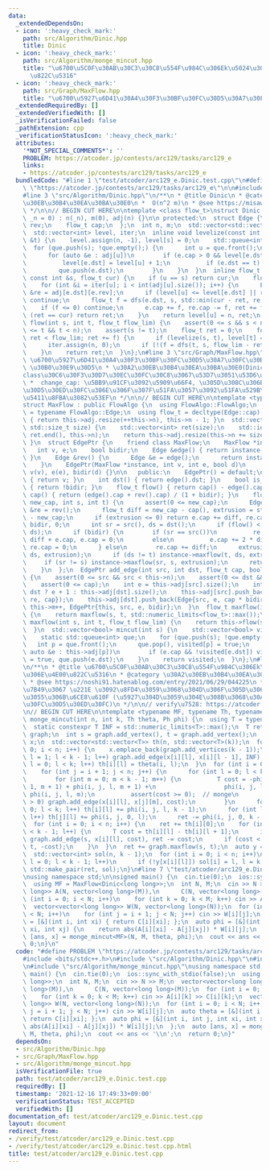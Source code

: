 ```yaml
---
data:
  _extendedDependsOn:
  - icon: ':heavy_check_mark:'
    path: src/Algorithm/Dinic.hpp
    title: Dinic
  - icon: ':heavy_check_mark:'
    path: src/Algorithm/monge_mincut.hpp
    title: "\u6700\u5C0F\u30AB\u30C3\u30C8\u554F\u984C\u306Ek\u5024\u3078\u306E\u4E00\
      \u822C\u5316"
  - icon: ':heavy_check_mark:'
    path: src/Graph/MaxFlow.hpp
    title: "\u6700\u5927\u6D41\u30A4\u30F3\u30BF\u30FC\u30D5\u30A7\u30FC\u30B9"
  _extendedRequiredBy: []
  _extendedVerifiedWith: []
  _isVerificationFailed: false
  _pathExtension: cpp
  _verificationStatusIcon: ':heavy_check_mark:'
  attributes:
    '*NOT_SPECIAL_COMMENTS*': ''
    PROBLEM: https://atcoder.jp/contests/arc129/tasks/arc129_e
    links:
    - https://atcoder.jp/contests/arc129/tasks/arc129_e
  bundledCode: "#line 1 \"test/atcoder/arc129_e.Dinic.test.cpp\"\n#define PROBLEM\
    \ \"https://atcoder.jp/contests/arc129/tasks/arc129_e\"\n\n#include <bits/stdc++.h>\n\
    #line 3 \"src/Algorithm/Dinic.hpp\"\n/**\n * @title Dinic\n * @category \u30A2\
    \u30EB\u30B4\u30EA\u30BA\u30E0\n *  O(n^2 m)\n * @see https://misawa.github.io/others/flow/dinic_time_complexity.html\n\
    \ */\n\n// BEGIN CUT HERE\n\ntemplate <class flow_t>\nstruct Dinic {\n  Dinic(std::size_t\
    \ _n = 0) : n(_n), m(0), adj(n) {}\n\n protected:\n  struct Edge {\n    int dst,\
    \ rev;\n    flow_t cap;\n  };\n  int n, m;\n  std::vector<std::vector<Edge>> adj;\n\
    \  std::vector<int> level, iter;\n  inline void levelize(const int &s, const int\
    \ &t) {\n    level.assign(n, -1), level[s] = 0;\n    std::queue<int> que;\n  \
    \  for (que.push(s); !que.empty();) {\n      int u = que.front();\n      que.pop();\n\
    \      for (auto &e : adj[u])\n        if (e.cap > 0 && level[e.dst] < 0) {\n\
    \          level[e.dst] = level[u] + 1;\n          if (e.dst == t) return;\n \
    \         que.push(e.dst);\n        }\n    }\n  }\n  inline flow_t dfs(int u,\
    \ const int &s, flow_t cur) {\n    if (u == s) return cur;\n    flow_t ret = 0;\n\
    \    for (int &i = iter[u]; i < int(adj[u].size()); i++) {\n      Edge &e = adj[u][i],\
    \ &re = adj[e.dst][e.rev];\n      if (level[u] <= level[e.dst] || re.cap == 0)\
    \ continue;\n      flow_t f = dfs(e.dst, s, std::min(cur - ret, re.cap));\n  \
    \    if (f <= 0) continue;\n      e.cap += f, re.cap -= f, ret += f;\n      if\
    \ (ret == cur) return ret;\n    }\n    return level[u] = n, ret;\n  }\n  flow_t\
    \ flow(int s, int t, flow_t flow_lim) {\n    assert(0 <= s && s < n);\n    assert(0\
    \ <= t && t < n);\n    assert(s != t);\n    flow_t ret = 0;\n    for (flow_t f;\
    \ ret < flow_lim; ret += f) {\n      if (levelize(s, t), level[t] == -1) break;\n\
    \      iter.assign(n, 0);\n      if (!(f = dfs(t, s, flow_lim - ret))) break;\n\
    \    }\n    return ret;\n  }\n};\n#line 3 \"src/Graph/MaxFlow.hpp\"\n/**\n * @title\
    \ \u6700\u5927\u6D41\u30A4\u30F3\u30BF\u30FC\u30D5\u30A7\u30FC\u30B9\n * @category\
    \ \u30B0\u30E9\u30D5\n * \u30A2\u30EB\u30B4\u30EA\u30BA\u30E0(Dinic\u7B49)\u306F\
    class\u30C6\u30F3\u30D7\u30EC\u30FC\u30C8\u3067\u53D7\u3051\u53D6\u308B\n * EdgePtr:\n\
    \ *  change_cap: \u5BB9\u91CF\u3092\u5909\u66F4, \u305D\u308C\u306B\u4F34\u3046\
    \u30D5\u30ED\u30FC\u306E\u306F\u307F\u51FA\u3057\u3092\u51FA\u529B\n * \u53CC\u65B9\
    \u5411\u8FBA\u3082\u53EF\n */\n\n// BEGIN CUT HERE\n\ntemplate <typename FlowAlgo>\n\
    struct MaxFlow : public FlowAlgo {\n  using FlowAlgo::FlowAlgo;\n  using Edge\
    \ = typename FlowAlgo::Edge;\n  using flow_t = decltype(Edge::cap);\n  int add_vertex()\
    \ { return this->adj.resize(++this->n), this->n - 1; }\n  std::vector<int> add_vertices(const\
    \ std::size_t size) {\n    std::vector<int> ret(size);\n    std::iota(ret.begin(),\
    \ ret.end(), this->n);\n    return this->adj.resize(this->n += size), ret;\n \
    \ }\n  struct EdgePtr {\n    friend class MaxFlow;\n    MaxFlow *instance;\n \
    \   int v, e;\n    bool bidir;\n    Edge &edge() { return instance->adj[v][e];\
    \ }\n    Edge &rev() {\n      Edge &e = edge();\n      return instance->adj[e.dst][e.rev];\n\
    \    }\n    EdgePtr(MaxFlow *instance, int v, int e, bool d)\n        : instance(instance),\
    \ v(v), e(e), bidir(d) {}\n\n   public:\n    EdgePtr() = default;\n    int src()\
    \ { return v; }\n    int dst() { return edge().dst; }\n    bool is_direct() const\
    \ { return !bidir; }\n    flow_t flow() { return cap() - edge().cap; }\n    flow_t\
    \ cap() { return (edge().cap + rev().cap) / (1 + bidir); }\n    flow_t change_cap(flow_t\
    \ new_cap, int s, int t) {\n      assert(0 <= new_cap);\n      Edge &e = edge(),\
    \ &re = rev();\n      flow_t diff = new_cap - cap(), extrusion = std::abs(flow())\
    \ - new_cap;\n      if (extrusion <= 0) return e.cap += diff, re.cap += diff *\
    \ bidir, 0;\n      int sr = src(), ds = dst();\n      if (flow() < 0) std::swap(sr,\
    \ ds);\n      if (bidir) {\n        if (sr == src())\n          re.cap += 2 *\
    \ diff + e.cap, e.cap = 0;\n        else\n          e.cap += 2 * diff + re.cap,\
    \ re.cap = 0;\n      } else\n        re.cap += diff;\n      extrusion -= instance->maxflow(sr,\
    \ ds, extrusion);\n      if (ds != t) instance->maxflow(t, ds, extrusion);\n \
    \     if (sr != s) instance->maxflow(sr, s, extrusion);\n      return extrusion;\n\
    \    }\n  };\n  EdgePtr add_edge(int src, int dst, flow_t cap, bool bidir = false)\
    \ {\n    assert(0 <= src && src < this->n);\n    assert(0 <= dst && dst < this->n);\n\
    \    assert(0 <= cap);\n    int e = this->adj[src].size();\n    int re = src ==\
    \ dst ? e + 1 : this->adj[dst].size();\n    this->adj[src].push_back(Edge{dst,\
    \ re, cap});\n    this->adj[dst].push_back(Edge{src, e, cap * bidir});\n    return\
    \ this->m++, EdgePtr{this, src, e, bidir};\n  }\n  flow_t maxflow(int s, int t)\
    \ {\n    return maxflow(s, t, std::numeric_limits<flow_t>::max());\n  }\n  flow_t\
    \ maxflow(int s, int t, flow_t flow_lim) {\n    return this->flow(s, t, flow_lim);\n\
    \  }\n  std::vector<bool> mincut(int s) {\n    std::vector<bool> visited(this->n);\n\
    \    static std::queue<int> que;\n    for (que.push(s); !que.empty();) {\n   \
    \   int p = que.front();\n      que.pop(), visited[p] = true;\n      for (const\
    \ auto &e : this->adj[p])\n        if (e.cap && !visited[e.dst]) visited[e.dst]\
    \ = true, que.push(e.dst);\n    }\n    return visited;\n  }\n};\n#line 3 \"src/Algorithm/monge_mincut.hpp\"\
    \n/**\n * @title \u6700\u5C0F\u30AB\u30C3\u30C8\u554F\u984C\u306Ek\u5024\u3078\
    \u306E\u4E00\u822C\u5316\n * @category \u30A2\u30EB\u30B4\u30EA\u30BA\u30E0\n\
    \ * @see https://noshi91.hatenablog.com/entry/2021/06/29/044225\n * phi\u95A2\u6570\
    \u7B49\u3067 \u221E \u3092\u8FD4\u3059\u3068\u304D\u306F\u305D\u306E\u5927\u304D\
    \u3055\u306B\u6CE8\u610F (\u5927\u304D\u3059\u304E\u308B\u3068\u30AA\u30FC\u30D0\
    \u30FC\u30D5\u30ED\u30FC)\n */\n\n// verify\u7528: https://atcoder.jp/contests/kupc2019/tasks/kupc2019_h\n\
    \n// BEGIN CUT HERE\n\ntemplate <typename MF, typename Th, typename Ph>\nauto\
    \ monge_mincut(int n, int k, Th theta, Ph phi) {\n  using T = typename MF::flow_t;\n\
    \  static constexpr T INF = std::numeric_limits<T>::max();\n  T ret = 0;\n  MF\
    \ graph;\n  int s = graph.add_vertex(), t = graph.add_vertex();\n  std::vector<std::vector<int>>\
    \ x;\n  std::vector<std::vector<T>> th(n, std::vector<T>(k));\n  for (int i =\
    \ 0; i < n; i++) {\n    x.emplace_back(graph.add_vertices(k - 1));\n    for (int\
    \ l = 1; l < k - 1; l++) graph.add_edge(x[i][l], x[i][l - 1], INF);\n    for (int\
    \ l = 0; l < k; l++) th[i][l] = theta(i, l);\n  }\n  for (int i = 0; i < n; i++)\n\
    \    for (int j = i + 1; j < n; j++) {\n      for (int l = 0; l < k - 1; l++)\n\
    \        for (int m = 0; m < k - 1; m++) {\n          T cost = -phi(i, j, l +\
    \ 1, m + 1) + phi(i, j, l, m + 1) +\n                   phi(i, j, l + 1, m) -\
    \ phi(i, j, l, m);\n          assert(cost >= 0);  // monge\n          if (cost\
    \ > 0) graph.add_edge(x[i][l], x[j][m], cost);\n        }\n      for (int l =\
    \ 0; l < k; l++) th[i][l] += phi(i, j, l, k - 1);\n      for (int l = 0; l < k;\
    \ l++) th[j][l] += phi(i, j, 0, l);\n      ret -= phi(i, j, 0, k - 1);\n    }\n\
    \  for (int i = 0; i < n; i++) {\n    ret += th[i][0];\n    for (int l = 0; l\
    \ < k - 1; l++) {\n      T cost = th[i][l] - th[i][l + 1];\n      if (cost > 0)\
    \ graph.add_edge(s, x[i][l], cost), ret -= cost;\n      if (cost < 0) graph.add_edge(x[i][l],\
    \ t, -cost);\n    }\n  }\n  ret += graph.maxflow(s, t);\n  auto y = graph.mincut(s);\n\
    \  std::vector<int> sol(n, k - 1);\n  for (int i = 0; i < n; i++)\n    for (int\
    \ l = 0; l < k - 1; l++)\n      if (!y[x[i][l]]) sol[i] = l, l = k;\n  return\
    \ std::make_pair(ret, sol);\n}\n#line 7 \"test/atcoder/arc129_e.Dinic.test.cpp\"\
    \nusing namespace std;\n\nsigned main() {\n  cin.tie(0);\n  ios::sync_with_stdio(false);\n\
    \  using MF = MaxFlow<Dinic<long long>>;\n  int N, M;\n  cin >> N >> M;\n  vector<vector<long\
    \ long>> A(N, vector<long long>(M)),\n      C(N, vector<long long>(M));\n  for\
    \ (int i = 0; i < N; i++)\n    for (int k = 0; k < M; k++) cin >> A[i][k] >> C[i][k];\n\
    \  vector<vector<long long>> W(N, vector<long long>(N));\n  for (int i = 0; i\
    \ < N; i++)\n    for (int j = i + 1; j < N; j++) cin >> W[i][j];\n  auto theta\
    \ = [&](int i, int xi) { return C[i][xi]; };\n  auto phi = [&](int i, int j, int\
    \ xi, int xj) {\n    return abs(A[i][xi] - A[j][xj]) * W[i][j];\n  };\n  auto\
    \ [ans, x] = monge_mincut<MF>(N, M, theta, phi);\n  cout << ans << '\\n';\n  return\
    \ 0;\n}\n"
  code: "#define PROBLEM \"https://atcoder.jp/contests/arc129/tasks/arc129_e\"\n\n\
    #include <bits/stdc++.h>\n#include \"src/Algorithm/Dinic.hpp\"\n#include \"src/Graph/MaxFlow.hpp\"\
    \n#include \"src/Algorithm/monge_mincut.hpp\"\nusing namespace std;\n\nsigned\
    \ main() {\n  cin.tie(0);\n  ios::sync_with_stdio(false);\n  using MF = MaxFlow<Dinic<long\
    \ long>>;\n  int N, M;\n  cin >> N >> M;\n  vector<vector<long long>> A(N, vector<long\
    \ long>(M)),\n      C(N, vector<long long>(M));\n  for (int i = 0; i < N; i++)\n\
    \    for (int k = 0; k < M; k++) cin >> A[i][k] >> C[i][k];\n  vector<vector<long\
    \ long>> W(N, vector<long long>(N));\n  for (int i = 0; i < N; i++)\n    for (int\
    \ j = i + 1; j < N; j++) cin >> W[i][j];\n  auto theta = [&](int i, int xi) {\
    \ return C[i][xi]; };\n  auto phi = [&](int i, int j, int xi, int xj) {\n    return\
    \ abs(A[i][xi] - A[j][xj]) * W[i][j];\n  };\n  auto [ans, x] = monge_mincut<MF>(N,\
    \ M, theta, phi);\n  cout << ans << '\\n';\n  return 0;\n}"
  dependsOn:
  - src/Algorithm/Dinic.hpp
  - src/Graph/MaxFlow.hpp
  - src/Algorithm/monge_mincut.hpp
  isVerificationFile: true
  path: test/atcoder/arc129_e.Dinic.test.cpp
  requiredBy: []
  timestamp: '2021-12-16 17:49:33+09:00'
  verificationStatus: TEST_ACCEPTED
  verifiedWith: []
documentation_of: test/atcoder/arc129_e.Dinic.test.cpp
layout: document
redirect_from:
- /verify/test/atcoder/arc129_e.Dinic.test.cpp
- /verify/test/atcoder/arc129_e.Dinic.test.cpp.html
title: test/atcoder/arc129_e.Dinic.test.cpp
---
```

